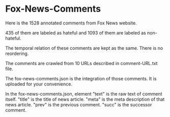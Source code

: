 # Fox-News-Comments

Here is the 1528 annotated comments from Fox News website.

435 of them are labeled as hateful and 1093 of them are labeled as non-hateful.

The temporal relation of these comments are kept as the same. There is no reordering.

The comments are crawled from 10 URLs described in comment-URL.txt file.

The fox-news-comments.json is the integration of those comments. It is uploaded for your convenience.

In the fox-news-comments.json, element "text" is the raw text of comment itself. "title" is the title of news article. "meta"
is the meta description of that news article. "prev" is the previous comment. "succ" is the successor comment. 

